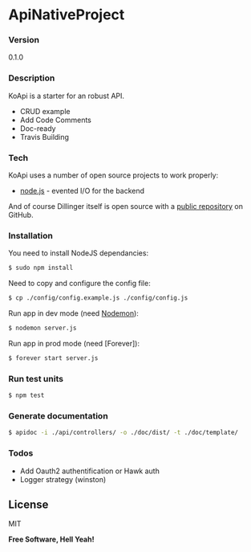 # ApiNativeProject

### Version
0.1.0

### Description
KoApi is a starter for an robust API.
  - CRUD example
  - Add Code Comments
  - Doc-ready
  - Travis Building

### Tech
KoApi uses a number of open source projects to work properly:
* [node.js] - evented I/O for the backend

And of course Dillinger itself is open source with a [public repository][KoApi]
 on GitHub.
 
### Installation

You need to install NodeJS dependancies:
```sh
$ sudo npm install
```

Need to copy and configure the config file:
```sh
$ cp ./config/config.example.js ./config/config.js 
```

Run app in dev mode (need [Nodemon]):
```sh
$ nodemon server.js
```

Run app in prod mode (need [Forever]):
```sh
$ forever start server.js
```

### Run test units
```sh
$ npm test
```

### Generate documentation
```sh
$ apidoc -i ./api/controllers/ -o ./doc/dist/ -t ./doc/template/
```


### Todos

 - Add Oauth2 authentification or Hawk auth
 - Logger strategy (winston)

License
----

MIT


**Free Software, Hell Yeah!**

[//]: # (These are reference links used in the body of this note and get stripped out when the markdown processor does its job. There is no need to format nicely because it shouldn't be seen. Thanks SO - http://stackoverflow.com/questions/4823468/store-comments-in-markdown-syntax)

   [KoApi]: <https://github.com/LouisLoode/StarterKoApi>
   [Nodemon]: <https://www.npmjs.com/package/nodemon>
   [node.js]: <http://nodejs.org>